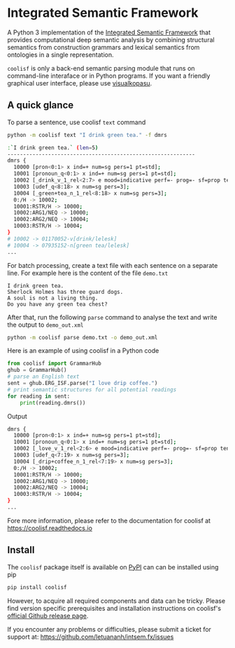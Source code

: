 # Integrated Semantic Framework

A Python 3 implementation of the [Integrated Semantic Framework](https://osf.io/9udjk/) that provides computational deep semantic analysis by combining structural semantics from construction grammars and lexical semantics from ontologies in a single representation.

`coolisf` is only a back-end semantic parsing module that runs on command-line interaface or in Python programs.
If you want a friendly graphical user interface, please use [visualkopasu](https://github.com/letuananh/visualkopasu/).

## A quick glance

To parse a sentence, use coolisf `text` command

```bash
python -m coolisf text "I drink green tea." -f dmrs

:`I drink green tea.` (len=5)
------------------------------------------------------------
dmrs {
  10000 [pron<0:1> x ind=+ num=sg pers=1 pt=std];
  10001 [pronoun_q<0:1> x ind=+ num=sg pers=1 pt=std];
  10002 [_drink_v_1_rel<2:7> e mood=indicative perf=- prog=- sf=prop tense=pres];
  10003 [udef_q<8:18> x num=sg pers=3];
  10004 [_green+tea_n_1_rel<8:18> x num=sg pers=3];
  0:/H -> 10002;
  10001:RSTR/H -> 10000;
  10002:ARG1/NEQ -> 10000;
  10002:ARG2/NEQ -> 10004;
  10003:RSTR/H -> 10004;
}
# 10002 -> 01170052-v[drink/lelesk]
# 10004 -> 07935152-n[green tea/lelesk]
...
```

For batch processing, create a text file with each sentence on a separate line.
For example here is the content of the file `demo.txt`

```
I drink green tea.
Sherlock Holmes has three guard dogs.
A soul is not a living thing.
Do you have any green tea chest?
```

After that, run the following `parse` command to analyse the text and write the output to `demo_out.xml`

```bash
python -m coolisf parse demo.txt -o demo_out.xml
```

Here is an example of using coolisf in a Python code

```python
from coolisf import GrammarHub
ghub = GrammarHub()
# parse an English text
sent = ghub.ERG_ISF.parse("I love drip coffee.")
# print semantic structures for all potential readings
for reading in sent:
    print(reading.dmrs())
```

Output

```bash
dmrs {
  10000 [pron<0:1> x ind=+ num=sg pers=1 pt=std];
  10001 [pronoun_q<0:1> x ind=+ num=sg pers=1 pt=std];
  10002 [_love_v_1_rel<2:6> e mood=indicative perf=- prog=- sf=prop tense=pres];
  10003 [udef_q<7:19> x num=sg pers=3];
  10004 [_drip+coffee_n_1_rel<7:19> x num=sg pers=3];
  0:/H -> 10002;
  10001:RSTR/H -> 10000;
  10002:ARG1/NEQ -> 10000;
  10002:ARG2/NEQ -> 10004;
  10003:RSTR/H -> 10004;
}
...
```

Fore more information, please refer to the documentation for coolisf at https://coolisf.readthedocs.io

## Install

The `coolisf` package itself is available on [PyPI](https://pypi.org/project/coolisf/) can can be installed using pip

```bash
pip install coolisf
```

However, to acquire all required components and data can be tricky. Please find version specific prerequisites and installation instructions on coolisf's [official Github release page](https://github.com/letuananh/intsem.fx/releases).

If you encounter any problems or difficulties, please submit a ticket for support at: https://github.com/letuananh/intsem.fx/issues
